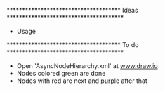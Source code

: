 ************************************* Ideas **************************************
- Usage


************************************* To do **************************************
- Open 'AsyncNodeHierarchy.xml' at www.draw.io
- Nodes colored green are done
- Nodes with red are next and purple after that
